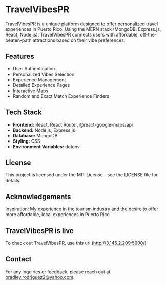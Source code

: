 # TravelVibesPR

TravelVibesPR is a unique platform designed to offer personalized travel experiences in Puerto Rico. Using the MERN stack (MongoDB, Express.js, React, Node.js), TravelVibesPR connects users with affordable, off-the-beaten-path attractions based on their vibe preferences.

## Features

- User Authentication
- Personalized Vibes Selection
- Experience Management
- Detailed Experience Pages
- Interactive Maps
- Random and Exact Match Experience Finders

## Tech Stack

- **Frontend:** React, React Router, @react-google-maps/api
- **Backend:** Node.js, Express.js
- **Database:** MongoDB
- **Styling:** CSS
- **Environment Variables:** dotenv

## License
This project is licensed under the MIT License - see the LICENSE file for details.

## Acknowledgements
Inspiration: My experience in the tourism industry and the desire to offer more affordable, local experiences in Puerto Rico.
## TravelVibesPR is live
To check out TravelVibesPR, use this url (http://3.145.2.209:5000/)

## Contact
For any inquiries or feedback, please reach out at bradley.rodriguez2@yahoo.com.

